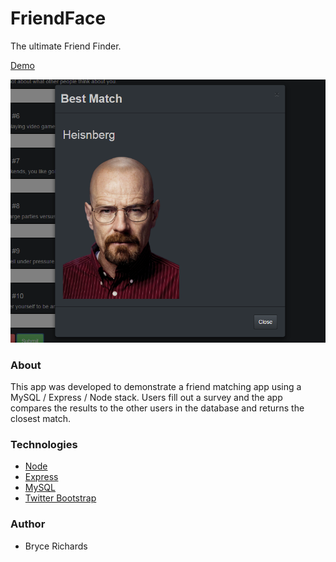 # FriendFace

The ultimate Friend Finder.

[Demo](https://friend-face-app.herokuapp.com/)

![Screenshot](https://github.com/bryce-richards/FriendFinder/blob/master/friend-face.png)

### About

This app was developed to demonstrate a friend matching app using a MySQL / Express / Node stack.
Users fill out a survey and the app compares the results to the other users in the database and returns the closest match.

### Technologies

* [Node](https://nodejs.org/en/)
* [Express](https://expressjs.com/)
* [MySQL](https://www.mysql.com/)
* [Twitter Bootstrap](http://getbootstrap.com/)

### Author

* Bryce Richards
